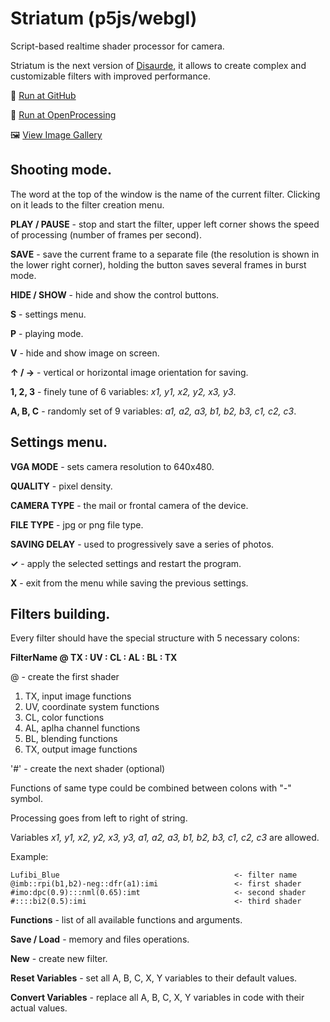 # Striatum (p5js/webgl)
Script-based realtime shader processor for camera.

Striatum is the next version of [Disaurde](https://github.com/hayabuzo/Disaurde), it allows to create complex and customizable filters with improved performance.

🚀 [Run at GitHub](https://hayabuzo.github.io/Striatum/)

🏓 [Run at OpenProcessing](https://openprocessing.org/sketch/1447131)

🖼 [View Image Gallery](https://www.behance.net/disaurde)

## Shooting mode.

The word at the top of the window is the name of the current filter. Clicking on it leads to the filter creation menu.

**PLAY / PAUSE** - stop and start the filter, upper left corner shows the speed of processing (number of frames per second).

**SAVE** - save the current frame to a separate file (the resolution is shown in the lower right corner), holding the button saves several frames in burst mode.

**HIDE / SHOW** - hide and show the control buttons.

**S** - settings menu.

**P** - playing mode.

**V** - hide and show image on screen.

**↑ / →** - vertical or horizontal image orientation for saving.

**1, 2, 3**  - finely tune of 6 variables: _x1, y1, x2, y2, x3, y3_.

**A, B, C** - randomly set of 9 variables: _a1, a2, a3, b1, b2, b3, c1, c2, c3_.

## Settings menu.

**VGA MODE** - sets camera resolution to 640x480.

**QUALITY** - pixel density.

**CAMERA TYPE** - the mail or frontal camera of the device.

**FILE TYPE** - jpg or png file type.

**SAVING DELAY** - used to progressively save a series of photos.

**✓** - apply the selected settings and restart the program.

**X** - exit from the menu while saving the previous settings.

## Filters building.

Every filter should have the special structure with 5 necessary colons:

**FilterName @ TX : UV : CL : AL : BL : TX**

@ - create the first shader

1. TX, input image functions
2. UV, coordinate system functions
3. CL, color functions
4. AL, aplha channel functions
5. BL, blending functions
6. TX, output image functions

'#' - create the next shader (optional)

Functions of same type could be combined between colons with "-" symbol.

Processing goes from left to right of string.

Variables _x1, y1, x2, y2, x3, y3, a1, a2, a3, b1, b2, b3, c1, c2, c3_ are allowed.

Example:
```
Lufibi_Blue                                       <- filter name
@imb::rpi(b1,b2)-neg::dfr(a1):imi                 <- first shader
#imo:dpc(0.9):::nml(0.65):imt                     <- second shader
#::::bi2(0.5):imi                                 <- third shader
```

**Functions** - list of all available functions and arguments.

**Save / Load** - memory and files operations.

**New** - create new filter.

**Reset Variables** - set all A, B, C, X, Y variables to their default values.

**Convert Variables** - replace all A, B, C, X, Y variables in code with their actual values.
